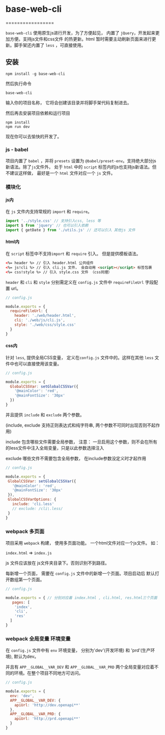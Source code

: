 # base-web-cli

=================

`base-web-cli` 使用原生js进行开发，为了方便起见， 内置了 `jQuery`，开发起来更加方便。支持js文件和css文件 的热更新。html 暂时需要主动刷新页面来进行更新。脚手架还内置了 `less` ，可直接使用。


## 安装

```
npm install -g base-web-cli
```

然后执行命令

```
base-web-cli
```
输入你的项目名称， 它将会创建该目录并将脚手架代码复制进去。

然后再去安装项目依赖和运行项目

```
npm install
npm run dev
```

现在你可以去愉快的开发了。

### js - babel
项目内置了 `babel` ，并将 `presets` 设置为 `@babel/preset-env`。支持绝大部分js 新语法。除了`js`文件外， 处于 `html` 中的
`script` 标签内的js也支持js新语法。但不建议这样做， 最好是一个 `html` 文件对应一个 `js` 文件。


### 模块化

#### js内

在 `js` 文件内支持常规的 `import` 和 `require`。

```js
import '../style.css' // 支持引入css, less 等
import $ from 'jquery' // 也可以引入依赖
import { getDate } from './utils.js' // 还可以引入 其他js 文件
```

#### html内

在 `script` 标签中不支持`import` 和 `require` 引入。 但是提供模板语法。

```html
<%= header %> // 引入 header.html 公共组件
<%= js!cli %> // 引入 cli.js 文件， 会自动用 <script></script> 标签包裹
<%= css!style %> // 引入 style.css 文件 （css同理）
```

`header` 和 `cli` 和 `style` 分别需定义在 `config.js` 文件中 `requireFileUrl` 字段配置 url。

```js
// config.js

module.exports = {
  requireFileUrl: {
    header: './web/header.html',
    cli: './web/js/cli.js',
    style: './web/css/style.css'
  }
}

```
#### css内
针对 `less`, 提供全局CSS变量， 定义在`config.js` 文件中的。这样在其他 `less` 文件中也可以直接使用该变量。
```js
// config.js

module.exports = {
  GlobalCSSVar: setGlobalCSSVar({
    '@mainColor': 'red',
    '@mainFontSize': '30px'
  })
}

```

并且提供 `include` 和 `exclude` 两个参数。

(include, exclude 支持正则表达式和纯字符串, 两个参数不可同时出现否则不起作用)

 include 包含哪些文件需要全局参数， 注意： 一旦启用这个参数，则不会在所有的less文件中注入全局变量，只是以此参数选择注入

 exclude 哪些文件不需要包含全局参数， 在include参数没定义时才起作用
 
 ```js
// config.js

module.exports = {
  GlobalCSSVar: setGlobalCSSVar({
    '@mainColor': 'red',
    '@mainFontSize': '30px'
  }),
  GlobalCSSVarOptions: {
    include: 'cli.less'
    // exclude: /cli\.less/
  }
}

```


### webpack 多页面
项目采用 `webpack` 构建， 使用多页面功能。 一个html文件对应一个js文件。 如：

`index.html` => `index.js`

js 文件应该放在 js文件夹目录下。否则识别不到路径。

每新增一个页面， 需要在 `config.js` 文件中的新增一个页面。项目启动后 默认打开数组第一个页面。
```js
// config.js

module.exports = { // 分别对应着 index.html , cli.html, res.html三个页面
   pages: [
    'index',
    'cli',
    'res'
  ]
}

```


### webpack 全局变量 环境变量

在 `config.js` 文件中有 `env` 环境变量， 分别为'dev'(开发环境) 和 'prd'(生产环境), 默认为dev。

并且有 `APP__GLOBAL__VAR_DEV` 和 `APP__GLOBAL__VAR_PRD` 两个全局变量对应着不同的环境。在整个项目不同地方可访问。
```js
// config.js

module.exports = {
  env: 'dev',
  APP__GLOBAL__VAR_DEV: {
    apiUrl: 'http://dev.openapi**'
  },
  APP__GLOBAL__VAR_PRD: {
    apiUrl: 'http://prd.openapi**'
  }
}
